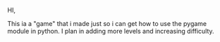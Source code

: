 HI,

This ia a "game" that i made just so i can get how to use the pygame module in python.
I plan in adding more levels and increasing difficulty.
